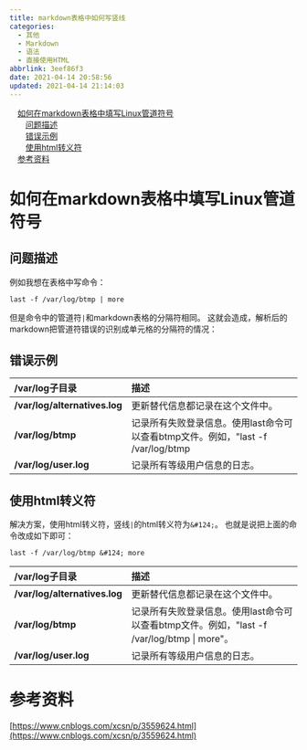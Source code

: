 ```yaml
---
title: markdown表格中如何写竖线
categories: 
  - 其他
  - Markdown
  - 语法
  - 直接使用HTML
abbrlink: 3eef86f3
date: 2021-04-14 20:58:56
updated: 2021-04-14 21:14:03
---
```

<div id='my_toc'><a href="/blog/3eef86f3/#如何在markdown表格中填写Linux管道符号" class="header_1">如何在markdown表格中填写Linux管道符号</a>&nbsp;<br><a href="/blog/3eef86f3/#问题描述" class="header_2">问题描述</a>&nbsp;<br><a href="/blog/3eef86f3/#错误示例" class="header_2">错误示例</a>&nbsp;<br><a href="/blog/3eef86f3/#使用html转义符" class="header_2">使用html转义符</a>&nbsp;<br><a href="/blog/3eef86f3/#参考资料" class="header_1">参考资料</a>&nbsp;<br></div>
<style>.header_1{margin-left: 1em;}.header_2{margin-left: 2em;}.header_3{margin-left: 3em;}.header_4{margin-left: 4em;}.header_5{margin-left: 5em;}.header_6{margin-left: 6em;}</style>
<!--more-->
<script>if (navigator.platform.search('arm')==-1){document.getElementById('my_toc').style.display = 'none';}var e,p = document.getElementsByTagName('p');while (p.length>0) {e = p[0];e.parentElement.removeChild(e);}</script>

<!--end-->
# 如何在markdown表格中填写Linux管道符号

## 问题描述
例如我想在表格中写命令：
```
last -f /var/log/btmp | more
```
但是命令中的管道符`|`和markdown表格的分隔符相同。
这就会造成，解析后的markdown把管道符错误的识别成单元格的分隔符的情况：

## 错误示例

|/var/log子目录|描述|
|:---|:---|
|**/var/log/alternatives.log**|更新替代信息都记录在这个文件中。|
|**/var/log/btmp**|记录所有失败登录信息。使用last命令可以查看btmp文件。例如，"last -f /var/log/btmp | more"。|
|**/var/log/user.log**|记录所有等级用户信息的日志。|

## 使用html转义符

解决方案，使用html转义符，竖线`|`的html转义符为`&#124;`。
也就是说把上面的命令改成如下即可：
```
last -f /var/log/btmp &#124; more
```

|/var/log子目录|描述|
|:---|:---|
|**/var/log/alternatives.log**|更新替代信息都记录在这个文件中。|
|**/var/log/btmp**|记录所有失败登录信息。使用last命令可以查看btmp文件。例如，"last -f /var/log/btmp &#124; more"。|
|**/var/log/user.log**|记录所有等级用户信息的日志。|

# 参考资料
[https://www.cnblogs.com/xcsn/p/3559624.html](https://www.cnblogs.com/xcsn/p/3559624.html)
